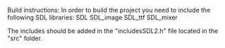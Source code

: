 Build instructions:
In order to build the project you need to include the following SDL libraries:
SDL
SDL_image
SDL_ttf
SDL_mixer
 
The includes should be added in the "includesSDL2.h" file located in the "src" folder.
